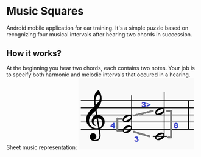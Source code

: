 # Music Squares

Android mobile application for ear training. It's a simple puzzle based on recognizing four musical intervals after hearing two chords in succession.

## How it works?

At the beginning you hear two chords, each contains two notes. Your job is to specify both harmonic and melodic intervals that occured in a hearing.
Sheet music representation:
![image](notes.png)




